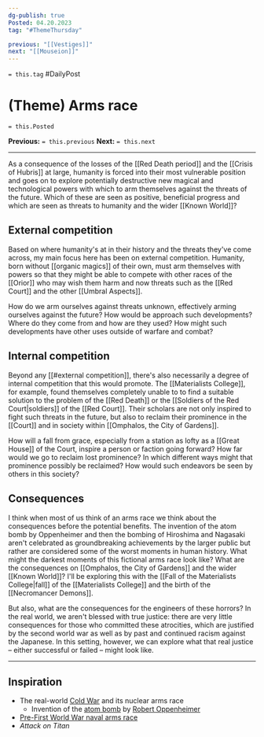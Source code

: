 ```yaml
---
dg-publish: true
Posted: 04.20.2023
tag: "#ThemeThursday"

previous: "[[Vestiges]]"
next: "[[Mouseion]]"
---
```

`= this.tag` #DailyPost 
# (Theme) Arms race
`= this.Posted`

**Previous:** `= this.previous`
**Next:** `= this.next`

---

As a consequence of the losses of the [[Red Death period]] and the [[Crisis of Hubris]] at large, humanity is forced into their most vulnerable position and goes on to explore potentially destructive new magical and technological powers with which to arm themselves against the threats of the future. Which of these are seen as positive, beneficial progress and which are seen as threats to humanity and the wider [[Known World]]?

## External competition

Based on where humanity's at in their history and the threats they've come across, my main focus here has been on external competition. Humanity, born without [[organic magics]] of their own, must arm themselves with powers so that they might be able to compete with other races of the [[Orior]] who may wish them harm and now threats such as the [[Red Court]] and the other [[Umbral Aspects]].

How do we arm ourselves against threats unknown, effectively arming ourselves against the future? How would be approach such developments? Where do they come from and how are they used? How might such developments have other uses outside of warfare and combat?

## Internal competition

Beyond any [[#external competition]], there's also necessarily a degree of internal competition that this would promote. The [[Materialists College]], for example, found themselves completely unable to to find a suitable solution to the problem of the [[Red Death]] or the [[Soldiers of the Red Court|soldiers]] of the [[Red Court]]. Their scholars are not only inspired to fight such threats in the future, but also to reclaim their prominence in the [[Court]] and in society within [[Omphalos, the City of Gardens]].

How will a fall from grace, especially from a station as lofty as a [[Great House]] of the Court, inspire a person or faction going forward? How far would we go to reclaim lost prominence? In which different ways might that prominence possibly be reclaimed? How would such endeavors be seen by others in this society?

## Consequences

I think when most of us think of an arms race we think about the consequences before the potential benefits. The invention of the atom bomb by Oppenheimer and then the bombing of Hiroshima and Nagasaki aren't celebrated as groundbreaking achievements by the larger public but rather are considered some of the worst moments in human history. What might the darkest moments of this fictional arms race look like? What are the consequences on [[Omphalos, the City of Gardens]] and the wider [[Known World]]? I'll be exploring this with the [[Fall of the Materialists College|fall]] of the [[Materialists College]] and the birth of the [[Necromancer Demons]].

But also, what are the consequences for the engineers of these horrors? In the real world, we aren't blessed with true justice: there are very little consequences for those who committed these atrocities, which are justified by the second world war as well as by past and continued racism against the Japanese. In this setting, however, we can explore what that real justice – either successful or failed – might look like.

---

## Inspiration
- The real-world [Cold War](https://en.wikipedia.org/wiki/Cold_War) and its nuclear arms race
    - Invention of the [atom bomb](https://en.wikipedia.org/wiki/Nuclear_weapon) by [Robert Oppenheimer](https://en.wikipedia.org/wiki/J._Robert_Oppenheimer)
- [Pre-First World War naval arms race](https://en.wikipedia.org/wiki/Arms_race#Pre-First%20World%20War%20naval%20arms%20race)
- *Attack on Titan*
